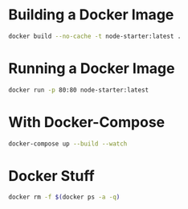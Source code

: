 # Building a Docker Image

```sh
docker build --no-cache -t node-starter:latest .
```


# Running a Docker Image

```sh
docker run -p 80:80 node-starter:latest
```

# With Docker-Compose

```sh
docker-compose up --build --watch
```

# Docker Stuff

```sh
docker rm -f $(docker ps -a -q)
```
